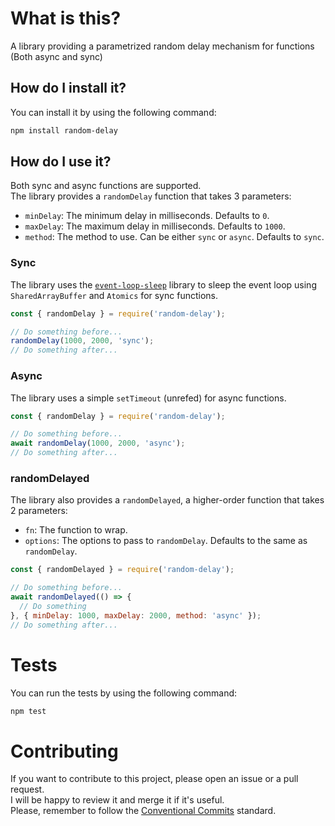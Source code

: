 # What is this?

A library providing a parametrized random delay mechanism for functions (Both async and sync)

## How do I install it?

You can install it by using the following command:

```bash
npm install random-delay
```

## How do I use it?

Both sync and async functions are supported.  
The library provides a `randomDelay` function that takes 3 parameters:
- `minDelay`: The minimum delay in milliseconds. Defaults to `0`.
- `maxDelay`: The maximum delay in milliseconds. Defaults to `1000`.
- `method`: The method to use. Can be either `sync` or `async`. Defaults to `sync`.

### Sync

The library uses the [`event-loop-sleep`](https://github.com/Cadienvan/event-loop-sleep) library to sleep the event loop using `SharedArrayBuffer` and `Atomics` for sync functions.

```javascript
const { randomDelay } = require('random-delay');

// Do something before...
randomDelay(1000, 2000, 'sync');
// Do something after...
```

### Async

The library uses a simple `setTimeout` (unrefed) for async functions.

```javascript
const { randomDelay } = require('random-delay');

// Do something before...
await randomDelay(1000, 2000, 'async');
// Do something after...
```

### randomDelayed

The library also provides a `randomDelayed`, a higher-order function that takes 2 parameters:
- `fn`: The function to wrap.
- `options`: The options to pass to `randomDelay`. Defaults to the same as `randomDelay`.

```javascript
const { randomDelayed } = require('random-delay');

// Do something before...
await randomDelayed(() => {
  // Do something
}, { minDelay: 1000, maxDelay: 2000, method: 'async' });
// Do something after...
```

# Tests

You can run the tests by using the following command:

```bash
npm test
```

# Contributing

If you want to contribute to this project, please open an issue or a pull request.  
I will be happy to review it and merge it if it's useful.  
Please, remember to follow the [Conventional Commits](https://www.conventionalcommits.org/en/v1.0.0/) standard.  
